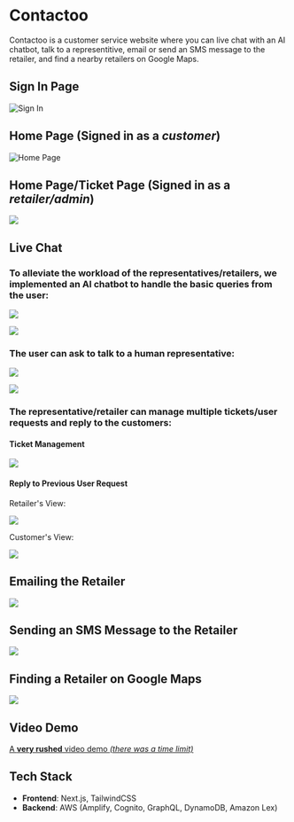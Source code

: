 # Contactoo

Contactoo is a customer service website where you can live chat with an AI chatbot, talk to a representitive, email or send an SMS message to the retailer, and find a nearby retailers on Google Maps.

## Sign In Page

![Sign In](images/signin.PNG)

## Home Page (Signed in as a *customer*)

![Home Page](images/homepage.PNG)


## Home Page/Ticket Page (Signed in as a *retailer/admin*)

![](images/signin_retailer.PNG)

## Live Chat 

### To alleviate the workload of the representatives/retailers, we implemented an AI chatbot to handle the basic queries from the user:

![](images/chatbot1.PNG)

![](images/chatbot2.PNG)

### The user can ask to talk to a human representative:

![](images/chatbot3.PNG)

![](images/chatbot4.PNG)

### The representative/retailer can manage multiple tickets/user requests and reply to the customers:

#### Ticket Management

![](images/tickets.PNG)

#### Reply to Previous User Request

Retailer's View:

![](images/adminchat1.PNG)

Customer's View:

![](images/adminchat2.PNG)

## Emailing the Retailer

![](images/email.PNG)

## Sending an SMS Message to the Retailer

![](images/sms.PNG)

## Finding a Retailer on Google Maps

![](images/findretailer.PNG)

## Video Demo

[A **very rushed** video demo *(there was a time limit)*](https://youtu.be/UJcYY58Rsu4?si=JjmcvJ2U8_n86sxR)

## Tech Stack

* **Frontend**: Next.js, TailwindCSS
* **Backend**: AWS (Amplify, Cognito, GraphQL, DynamoDB, Amazon Lex)

